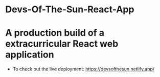 # Devs-Of-The-Sun-React-App
A production build of a extracurricular React web application
================================================================
* To check out the live deployment: https://devsofthesun.netlify.app/
